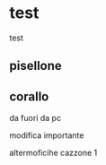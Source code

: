 # test
test

## pisellone

## corallo

da fuori
da pc

modifica importante

altermoficihe cazzone 1
